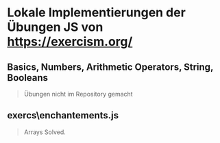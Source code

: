 # Lokale Implementierungen der Übungen JS von https://exercism.org/

## Basics, Numbers, Arithmetic Operators, String, Booleans
> Übungen nicht im Repository gemacht

## exercs\enchantements.js
> Arrays Solved.
